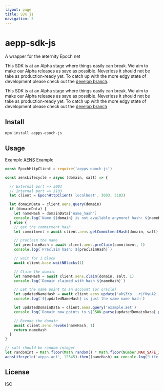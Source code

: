 ```yaml
---
layout: page
title: SDK.js
navigation: 5
---
```


# aepp-sdk-js
A wrapper for the æternity Epoch net

This SDK is at an Alpha stage where things easily can break. We aim to make our Alpha releases as save as possible. Neverless it should not be take as production-ready yet. To catch up with the more edgy state of development please check out the [develop branch](https://github.com/aeternity/aepp-sdk-js/tree/develop).

This SDK is at an Alpha stage where things easily can break. We aim to make our Alpha releases as save as possible. Neverless it should not be take as production-ready yet. To catch up with the more edgy state of development please check out the [develop branch](https://github.com/aeternity/aepp-sdk-js/tree/develop)

## Install
```
npm install aepps-epoch-js
```

## Usage
Example [AENS](https://github.com/aeternity/protocol/blob/master/AENS.md) Example
```javascript
const EpochHttpClient = require('aepps-epoch-js')

const aensLifecycle = async (domain, salt) => {

  // External port => 3003
  // Internal port => 3103
  let client = EpochHttpClient('localhost', 3003, 3103)

  let domainData = client.aens.query(domain)
  if (domainData) {
    let nameHash = domainData['name_hash']
    console.log(`Name ${domain} is not available anymore! hash: ${nameHash}`)
  } else {
    // get the commitment hash
    let commitment = await client.aens.getCommitmentHash(domain, salt)

    // preclaim the name
    let preclaimHash = await client.aens.preClaim(commitment, 1)
    console.log(`Preclaim hash: ${preclaimHash}`)

    // wait for 1 block
    await client.base.waitNBlocks(1)

    // Claim the domain
    let nameHash = await client.aens.claim(domain, salt, 1)
    console.log(`Domain claimed with hash ${nameHash}`)

    // Let the name point to an account (or oracle)
    let updatedNameHash = await client.aens.update('ak$3Xp...rLYHyuA2', nameHash)
    console.log(`${updatedNameHash} is just the same name hash`)

    let updatedDomainData = client.aens.query('example.aet')
    console.log(`Domain now points to ${JSON.parse(updatedDomainData['pointer'])['account_key']}`)

    // Revoke the domain
    await client.aens.revoke(nameHash, 1)
    return nameHash
  }
}

// salt should be random integer
let randomInt = Math.floor(Math.random() * Math.floor(Number.MAX_SAFE_INTEGER))
aensLifecycle('aepps.aet', 12345).then((nameHash) => console.log("Life and death of 'aepps.aet'"))
```

## License
ISC